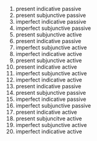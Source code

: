 1. present indicative passive
2. present subjunctive passive
3. imperfect indicative passive
4. imperfect subjunctive passive
5. present subjunctive active 
6. present indicative passive
7. imperfect subjunctive active
8. imperfect indicative active 
9. present subjunctive active
10. present indicative active
11. imperfect subjunctive active
12. imperfect indicative active 
13. present indicative passive
14. present subjunctive passive
15. imperfect indicative passive
16. imperfect subjunctive passive 
17. present indicative active 
18. present subjuncitve active 
19. imperfect subjunctive active 
20. imperfect indicative active
